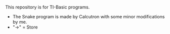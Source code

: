 This repository is for TI-Basic programs.
 - The Snake program is made by Calcutron with some minor modifications by me.
 - "->" = Store

